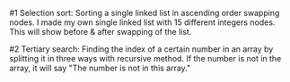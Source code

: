 #1
Selection sort: 
Sorting a single linked list in ascending order swapping nodes.
I made my own single linked list with 15 different integers nodes.
This will show before & after swapping of the list.


#2
Tertiary search:
Finding the index of a certain number in an array by splitting it in three ways with recursive method.
If the number is not in the array, it will say "The number is not in this array."
